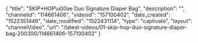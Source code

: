 {
    "title": "SKIP*HOP\u00ae Duo Signature Diaper Bag",
    "description": "",
    "channelid": "114661406",
    "videoid": "157100402",
    "date_created": "1522351446",
    "date_modified": "1522431114",
    "type": "captivate",
    "layout": "channelVideo",
    "url": "\/latest-videos\/01-skip-hop-duo-signature-diaper-bag-200300\/114661406-157100402"
}